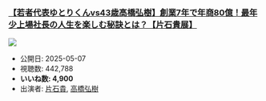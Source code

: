 ### [【若者代表ゆとりくんvs43歳高橋弘樹】創業7年で年商80億！最年少上場社長の人生を楽しむ秘訣とは？【片石貴展】](https://www.youtube.com/watch?v=bW-pJJcv0xE)
[![](https://img.youtube.com/vi/bW-pJJcv0xE/sddefault.jpg)](https://www.youtube.com/watch?v=bW-pJJcv0xE)
-   公開日: 2025-05-07
-   視聴数: 442,788
-   **いいね数: 4,900**
-   出演者: [片石貴](/rehacq_fan/people/片石貴 "wikilink"), [高橋弘樹](/rehacq_fan/people/高橋弘樹 "wikilink")
